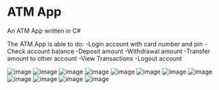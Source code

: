 # ATM App
An ATM App written in C#

The ATM App is able to do:
-Login account with card number and pin
-Check account balance
-Deposit amount
-Withdrawal amount
-Transfer amount to other account
-View Transactions
-Logout account

![image](https://user-images.githubusercontent.com/60242731/178166520-19e3e173-c9b9-486b-9449-6df569bdca28.png)
![image](https://user-images.githubusercontent.com/60242731/178166525-40220157-e66d-4d45-981a-824c02643a4b.png)
![image](https://user-images.githubusercontent.com/60242731/178166533-470e4e64-a048-4550-9632-95e866a0e348.png)
![image](https://user-images.githubusercontent.com/60242731/178166933-32fd5208-58fb-495c-b1ea-90b12000eefe.png)
![image](https://user-images.githubusercontent.com/60242731/178166952-6320f339-0f2d-473e-87c0-42b2ba974db8.png)
![image](https://user-images.githubusercontent.com/60242731/178166986-42b20a3a-4090-418e-aac1-0d4e7bd81a2d.png)
![image](https://user-images.githubusercontent.com/60242731/178167007-dce463ff-c246-442a-88bb-0696aac3ac1a.png)
![image](https://user-images.githubusercontent.com/60242731/178167023-7fe83458-cf90-4ec2-93f9-0b66980b234f.png)
![image](https://user-images.githubusercontent.com/60242731/178167041-70e7c8cf-947a-4516-8a72-6069cd857ce5.png)
![image](https://user-images.githubusercontent.com/60242731/178167078-6c5801da-803c-4020-a798-897b90a69644.png)
![image](https://user-images.githubusercontent.com/60242731/178167088-5eebfe34-5d66-422b-80d7-ed1dcd32b7b4.png)
![image](https://user-images.githubusercontent.com/60242731/178167095-4b9ccc8d-893f-455e-87d9-fe3264acf9b6.png)

